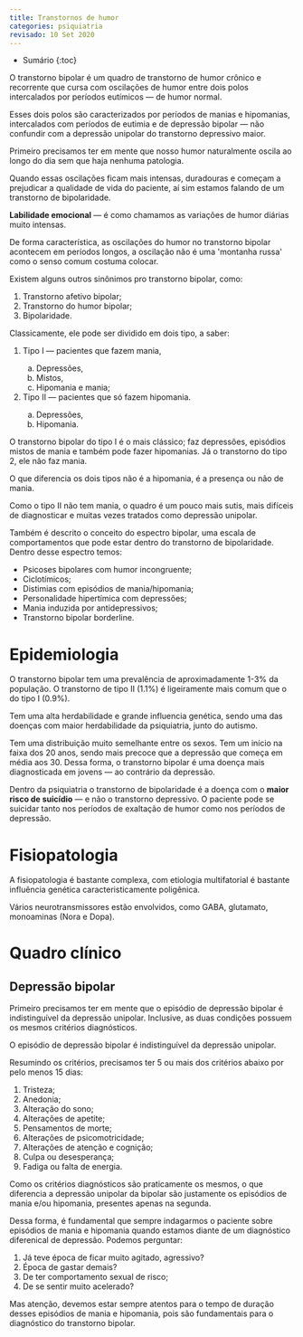 ```yaml
---
title: Transtornos de humor
categories: psiquiatria
revisado: 10 Set 2020
---
```


* Sumário
{:toc}

O transtorno bipolar é um quadro de transtorno de humor crônico e recorrente que cursa com oscilações de humor entre dois polos intercalados por períodos eutímicos — de humor normal.

Esses dois polos são caracterizados por períodos de manias e hipomanias, intercalados com períodos de eutimia e de depressão bipolar — não confundir com a depressão unipolar do transtorno depressivo maior.

Primeiro precisamos ter em mente que nosso humor naturalmente oscila ao longo do dia sem que haja nenhuma patologia.

Quando essas oscilações ficam mais intensas, duradouras e começam a prejudicar a qualidade de vida do paciente, aí sim estamos falando de um transtorno de bipolaridade.

**Labilidade emocional** — é como chamamos as variações de humor diárias muito intensas.

De forma característica, as oscilações do humor no transtorno bipolar acontecem em períodos longos, a oscilação não é uma 'montanha russa' como o senso comum costuma colocar.

Existem alguns outros sinônimos pro transtorno bipolar, como:

1. Transtorno afetivo bipolar;
2. Transtorno do humor bipolar;
3. Bipolaridade.

Classicamente, ele pode ser dividido em dois tipo, a saber:

<ol type='1'>
   <li>Tipo I — pacientes que fazem mania,
   </li>
        <ol type='a'>
            <li>Depressões,</li>
            <li>Mistos,</li>
            <li>Hipomania e mania;</li>
        </ol>
   <li>Tipo II — pacientes que só fazem hipomania.</li>
           <ol type='a'>
            <li>Depressões,</li>
            <li>Hipomania.</li>
        </ol>
</ol>

O transtorno bipolar do tipo I é o mais clássico; faz depressões, episódios mistos de mania e também pode fazer hipomanias. Já o transtorno do tipo 2, ele não faz mania.

<span class="alert">
    O que diferencia os dois tipos não é a hipomania, é a presença ou não de mania.
</span>

Como o tipo II não tem mania, o quadro é um pouco mais sutis, mais difíceis de diagnosticar e muitas vezes tratados como depressão unipolar.

Também é descrito o conceito do espectro bipolar, uma escala de comportamentos que pode estar dentro do transtorno de bipolaridade. Dentro desse espectro temos:

* Psicoses bipolares com humor incongruente;
* Ciclotímicos;
* Distimias com episódios de mania/hipomania;
* Personalidade hipertímica com depressões;
* Mania induzida por antidepressivos;
* Transtorno bipolar borderline.

# Epidemiologia

O transtorno bipolar tem uma prevalência de aproximadamente 1-3% da população. O transtorno de tipo II (1.1%) é ligeiramente mais comum que o do tipo I (0.9%).

Tem uma alta herdabilidade e grande influencia genética, sendo uma das doenças com maior herdabilidade da psiquiatria, junto do autismo.

Tem uma distribuição muito semelhante entre os sexos. Tem um início na faixa dos 20 anos, sendo mais precoce que a depressão que começa em média aos 30. Dessa forma, o transtorno bipolar é uma doença mais diagnosticada em jovens — ao contrário da depressão.

Dentro da psiquiatria o transtorno de bipolaridade é a doença com o **maior risco de suicídio** — e não o transtorno depressivo. O paciente pode se suicidar tanto nos períodos de exaltação de humor como nos períodos de depressão.

# Fisiopatologia

A fisiopatologia é bastante complexa, com etiologia multifatorial é bastante influência genética caracteristicamente poligênica.

Vários neurotransmissores estão envolvidos, como GABA, glutamato, monoaminas (Nora e Dopa).

# Quadro clínico

## Depressão bipolar

Primeiro precisamos ter em mente que o episódio de depressão bipolar é indistinguível da depressão unipolar. Inclusive, as duas condições possuem os mesmos critérios diagnósticos.

<span class="alert">
  O episódio de depressão bipolar é indistinguível da depressão unipolar.
</span>

Resumindo os critérios, precisamos ter 5 ou mais dos critérios abaixo por pelo menos 15 dias:

1. Tristeza;
2. Anedonia;
3. Alteração do sono;
4. Alterações de apetite;
5. Pensamentos de morte;
6. Alterações de psicomotricidade;
7. Alterações de atenção e cognição;
8. Culpa ou desesperança;
9. Fadiga ou falta de energia.

Como os critérios diagnósticos são praticamente os mesmos, o que diferencia a depressão unipolar da bipolar são justamente os episódios de mania e/ou hipomania, presentes apenas na segunda.

Dessa forma, é fundamental que sempre indagarmos o paciente sobre episódios de mania e hipomania quando estamos diante de um diagnóstico diferenical de depressão. Podemos perguntar:

1. Já teve época de ficar muito agitado, agressivo?
2. Época de gastar demais?
3. De ter comportamento sexual de risco;
4. De se sentir muito acelerado?

Mas atenção, devemos estar sempre atentos para o tempo de duração desses episódios de mania e hipomania, pois são fundamentais para o diagnóstico do transtorno bipolar.
